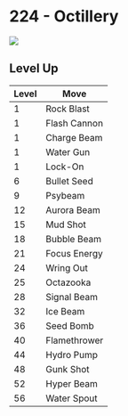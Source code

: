 # 224 - Octillery
![][224]

## Level Up

Level | Move
---   | ---
  1   | Rock Blast
  1   | Flash Cannon
  1   | Charge Beam
  1   | Water Gun
  1   | Lock-On
  6   | Bullet Seed
  9   | Psybeam
 12   | Aurora Beam
 15   | Mud Shot
 18   | Bubble Beam
 21   | Focus Energy
 24   | Wring Out
 25   | Octazooka
 28   | Signal Beam
 32   | Ice Beam
 36   | Seed Bomb
 40   | Flamethrower
 44   | Hydro Pump
 48   | Gunk Shot
 52   | Hyper Beam
 56   | Water Spout

[224]: ../img/pokemon/224.png

